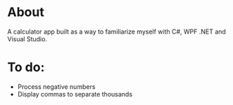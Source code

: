# About
A calculator app built as a way to familiarize myself with C#, WPF .NET and Visual Studio.

# To do:
- Process negative numbers
- Display commas to separate thousands